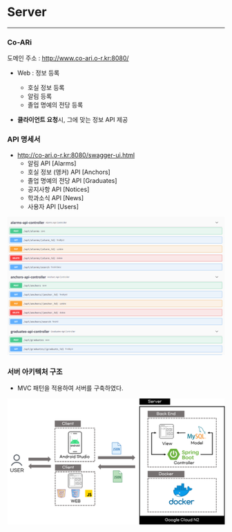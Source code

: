 # Server
---
### Co-ARi
도메인 주소 : http://www.co-ari.o-r.kr:8080/
 - Web : 정보 등록
    - 호실 정보 등록
    - 알림 등록
    - 졸업 명예의 전당 등록

 - **클라이언트 요청**시, 그에 맞는 정보 API 제공

### API 명세서
- http://co-ari.o-r.kr:8080/swagger-ui.html
  - 알림 API [Alarms]
  - 호실 정보 (앵커) API [Anchors]
  - 졸업 명예의 전당 API [Graduates]
  - 공지사항 API [Notices]
  - 학과소식 API [News]
  - 사용자 API [Users]
<img src="restAPI.PNG">

### 서버 아키텍처 구조
- MVC 패턴을 적용하여 서버를 구축하였다. 
<img src="server.png">
